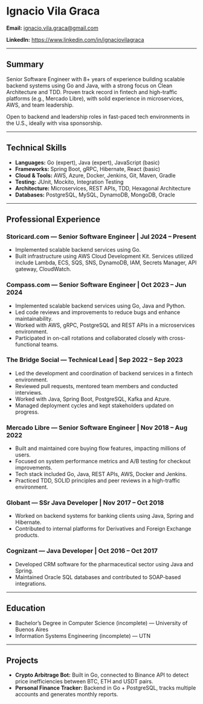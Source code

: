 # Ignacio Vila Graca

**Email:** ignacio.vila.graca@gmail.com

**LinkedIn:** https://www.linkedin.com/in/ignaciovilagraca

---

## Summary

Senior Software Engineer with 8+ years of experience building scalable backend systems using Go and Java, with a strong focus on Clean Architecture and TDD. Proven track record in fintech and high-traffic platforms (e.g., Mercado Libre), with solid experience in microservices, AWS, and team leadership.

Open to backend and leadership roles in fast-paced tech environments in the U.S., ideally with visa sponsorship.

---

## Technical Skills

- **Languages:** Go (expert), Java (expert), JavaScript (basic)  
- **Frameworks:** Spring Boot, gRPC, Hibernate, React (basic)  
- **Cloud & Tools:** AWS, Azure, Docker, Jenkins, Git, Maven, Gradle  
- **Testing:** JUnit, Mockito, Integration Testing  
- **Architecture:** Microservices, REST APIs, TDD, Hexagonal Architecture  
- **Databases:** PostgreSQL, MySQL, DynamoDB, MongoDB, Oracle

---

## Professional Experience

### Storicard.com — Senior Software Engineer | Jul 2024 – Present
- Implemented scalable backend services using Go.
- Built infrastructure using AWS Cloud Development Kit. Services utilized include Lambda, ECS, SQS, SNS, DynamoDB, IAM, Secrets Manager, API gateway, CloudWatch.

### Compass.com — Senior Software Engineer | Oct 2023 – Jun 2024
- Implemented scalable backend services using Go, Java and Python.
- Led code reviews and improvements to reduce bugs and enhance maintainability.
- Worked with AWS, gRPC, PostgreSQL and REST APIs in a microservices environment.
- Participated in on-call rotations and collaborated closely with cross-functional teams.

### The Bridge Social — Technical Lead | Sep 2022 – Sep 2023
- Led the development and coordination of backend services in a fintech environment.
- Reviewed pull requests, mentored team members and conducted interviews.
- Worked with Java, Spring Boot, PostgreSQL, Kafka and Azure.
- Managed deployment cycles and kept stakeholders updated on progress.

### Mercado Libre — Senior Software Engineer | Nov 2018 – Aug 2022
- Built and maintained core buying flow features, impacting millions of users.
- Focused on system performance metrics and A/B testing for checkout improvements.
- Tech stack included Go, Java, REST APIs, AWS, Docker and Jenkins.
- Practiced TDD, SOLID principles and peer reviews in a high-traffic environment.

### Globant — SSr Java Developer | Nov 2017 – Oct 2018
- Worked on backend systems for banking clients using Java, Spring and Hibernate.
- Contributed to internal platforms for Derivatives and Foreign Exchange products.

### Cognizant — Java Developer | Oct 2016 – Oct 2017
- Developed CRM software for the pharmaceutical sector using Java and Spring.
- Maintained Oracle SQL databases and contributed to SOAP-based integrations.

---

## Education

- Bachelor’s Degree in Computer Science (incomplete) — University of Buenos Aires  
- Information Systems Engineering (incomplete) — UTN

---

## Projects

- **Crypto Arbitrage Bot:** Built in Go, connected to Binance API to detect price inefficiencies between BTC, ETH and USDT pairs.  
- **Personal Finance Tracker:** Backend in Go + PostgreSQL, tracks multiple accounts and generates monthly reports.
